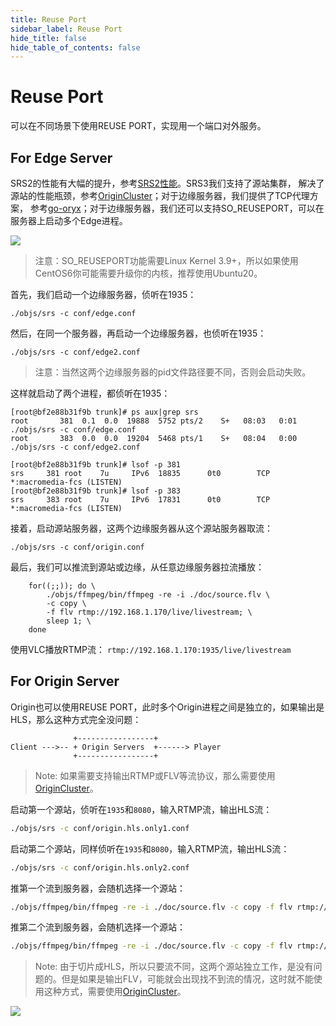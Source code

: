 ```yaml
---
title: Reuse Port
sidebar_label: Reuse Port
hide_title: false
hide_table_of_contents: false
---
```


# Reuse Port

可以在不同场景下使用REUSE PORT，实现用一个端口对外服务。

## For Edge Server

SRS2的性能有大幅的提升，参考[SRS2性能](https://github.com/ossrs/srs/tree/2.0release#performance)。SRS3我们支持了源站集群，
解决了源站的性能瓶颈，参考[OriginCluster](./sample-origin-cluster.md)；对于边缘服务器，我们提供了TCP代理方案，
参考[go-oryx](https://github.com/ossrs/go-oryx)；对于边缘服务器，我们还可以支持SO_REUSEPORT，可以在服务器上启动多个Edge进程。

![](/img/doc-guides-reuse-port-001.png)

> 注意：SO_REUSEPORT功能需要Linux Kernel 3.9+，所以如果使用CentOS6你可能需要升级你的内核，推荐使用Ubuntu20。

首先，我们启动一个边缘服务器，侦听在1935：

```
./objs/srs -c conf/edge.conf
```

然后，在同一个服务器，再启动一个边缘服务器，也侦听在1935：

```
./objs/srs -c conf/edge2.conf
```

> 注意：当然这两个边缘服务器的pid文件路径要不同，否则会启动失败。

这样就启动了两个进程，都侦听在1935：

```
[root@bf2e88b31f9b trunk]# ps aux|grep srs
root       381  0.1  0.0  19888  5752 pts/2    S+   08:03   0:01 ./objs/srs -c conf/edge.conf
root       383  0.0  0.0  19204  5468 pts/1    S+   08:04   0:00 ./objs/srs -c conf/edge2.conf

[root@bf2e88b31f9b trunk]# lsof -p 381
srs     381 root    7u     IPv6  18835      0t0        TCP *:macromedia-fcs (LISTEN)
[root@bf2e88b31f9b trunk]# lsof -p 383
srs     383 root    7u     IPv6  17831      0t0        TCP *:macromedia-fcs (LISTEN)
```

接着，启动源站服务器，这两个边缘服务器从这个源站服务器取流：

```
./objs/srs -c conf/origin.conf 
```

最后，我们可以推流到源站或边缘，从任意边缘服务器拉流播放：

```
    for((;;)); do \
        ./objs/ffmpeg/bin/ffmpeg -re -i ./doc/source.flv \
        -c copy \
        -f flv rtmp://192.168.1.170/live/livestream; \
        sleep 1; \
    done
```

使用VLC播放RTMP流： `rtmp://192.168.1.170:1935/live/livestream`

## For Origin Server

Origin也可以使用REUSE PORT，此时多个Origin进程之间是独立的，如果输出是HLS，那么这种方式完全没问题：

```
              +-----------------+
Client --->-- + Origin Servers  +------> Player
              +-----------------+
```

> Note: 如果需要支持输出RTMP或FLV等流协议，那么需要使用[OriginCluster](./sample-origin-cluster.md)。

启动第一个源站，侦听在`1935`和`8080`，输入RTMP流，输出HLS流：

```bash
./objs/srs -c conf/origin.hls.only1.conf
```

启动第二个源站，同样侦听在`1935`和`8080`，输入RTMP流，输出HLS流：

```bash
./objs/srs -c conf/origin.hls.only2.conf
```

推第一个流到服务器，会随机选择一个源站：

```bash
./objs/ffmpeg/bin/ffmpeg -re -i ./doc/source.flv -c copy -f flv rtmp://localhost/live/livestream1
```

推第二个流到服务器，会随机选择一个源站：

```bash
./objs/ffmpeg/bin/ffmpeg -re -i ./doc/source.flv -c copy -f flv rtmp://localhost/live/livestream2
```

> Note: 由于切片成HLS，所以只要流不同，这两个源站独立工作，是没有问题的。但是如果是输出FLV，可能就会出现找不到流的情况，这时就不能使用这种方式，需要使用[OriginCluster](./sample-origin-cluster.md)。

![](https://ossrs.net/gif/v1/sls.gif?site=ossrs.net&path=/lts/doc/zh/v7/reuse-port)


